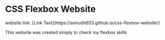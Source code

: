 <h1>CSS Flexbox Website</h1>
website link: [Link Text](https://anirudh653.github.io/css-flexbox-website/) <br>
<p>This website was created simply to check my flexbox skills</p>

